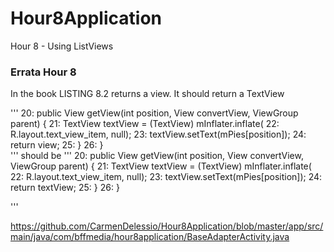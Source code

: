 # Hour8Application
Hour 8 - Using ListViews

### Errata Hour 8
In the book LISTING 8.2  returns a view.  It should return a TextView

''' 
20:     public View getView(int position, View convertView, ViewGroup parent) {
 21:       TextView textView = (TextView) mInflater.inflate( 
 22:                                      R.layout.text_view_item, null);
 23:       textView.setText(mPies[position]);
 24:       return view;
 25:     }
 26:  }  
 '''
 should be
 '''
 20:     public View getView(int position, View convertView, ViewGroup parent) {
 21:       TextView textView = (TextView) mInflater.inflate( 
 22:                                      R.layout.text_view_item, null);
 23:       textView.setText(mPies[position]);
 24:       return textView;
 25:     }
 26:  }  

'''
 


https://github.com/CarmenDelessio/Hour8Application/blob/master/app/src/main/java/com/bffmedia/hour8application/BaseAdapterActivity.java
